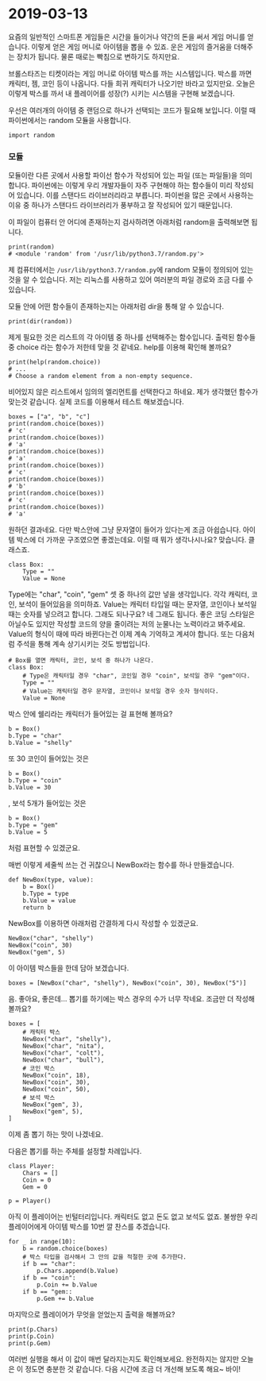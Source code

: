 # 2019-03-13

요즘의 일반적인 스마트폰 게임들은 시간을 들이거나 약간의 돈을 써서 게임 머니를 얻습니다.
이렇게 얻은 게임 머니로 아이템을 뽑을 수 있죠.
운은 게임의 즐거움을 더해주는 장치가 됩니다. 물론 때로는 빡침으로 변하기도 하지만요.

브롤스타즈는 티켓이라는 게임 머니로 아이템 박스를 까는 시스템입니다.
박스를 까면 캐릭터, 젬, 코인 등이 나옵니다. 다들 희귀 캐릭터가 나오기만 바라고 있지만요.
오늘은 이렇게 박스를 까서 내 플레이어를 성장(?) 시키는 시스템을 구현해 보겠습니다.

우선은 여러개의 아이템 중 랜덤으로 하나가 선택되는 코드가 필요해 보입니다.
이럴 때 파이썬에서는 random 모듈을 사용합니다.

```
import random
```

### 모듈

모듈이란 다른 곳에서 사용할 파이선 함수가 작성되어 있는 파일 (또는 파일들)을 의미합니다.
파이썬에는 이렇게 우리 개발자들이 자주 구현해야 하는 함수들이 미리 작성되어 있습니다.
이를 스탠다드 라이브러리라고 부릅니다. 파이썬을 많은 곳에서 사용하는 이유 중 하나가
스탠다드 라이브러리가 풍부하고 잘 작성되어 있기 때문입니다.

이 파일이 컴퓨터 안 어디에 존재하는지 검사하려면 아래처럼 random을 출력해보면 됩니다.

```
print(random)
# <module 'random' from '/usr/lib/python3.7/random.py'>
```

제 컴퓨터에서는 `/usr/lib/python3.7/random.py`에 random 모듈이 정의되어 있는 것을 알 수 있습니다.
저는 리눅스를 사용하고 있어 여러분의 파일 경로와 조금 다를 수 있습니다.

모듈 안에 어떤 함수들이 존재하는지는 아래처럼 dir을 통해 알 수 있습니다.

```
print(dir(random))
```

제게 필요한 것은 리스트의 각 아이템 중 하나를 선택해주는 함수입니다. 출력된 함수들 중
choice 라는 함수가 저한테 맞을 것 같네요. help를 이용해 확인해 볼까요?

```
print(help(random.choice))
# ...
# Choose a random element from a non-empty sequence.
```

비어있지 않은 리스트에서 임의의 엘리먼트를 선택한다고 하네요. 제가 생각했던 함수가 맞는것 같습니다.
실제 코드를 이용해서 테스트 해보겠습니다.

```
boxes = ["a", "b", "c"]
print(random.choice(boxes))
# 'c'
print(random.choice(boxes))
# 'a'
print(random.choice(boxes))
# 'a'
print(random.choice(boxes))
# 'c'
print(random.choice(boxes))
# 'b'
print(random.choice(boxes))
# 'c'
print(random.choice(boxes))
# 'a'
```

원하던 결과네요. 다만 박스안에 그냥 문자열이 들어가 있다는게 조금 아쉽습니다.
아이템 박스에 더 가까운 구조였으면 좋겠는데요. 이럴 때 뭐가 생각나시나요? 맞습니다. 클래스죠.

```
class Box:
	Type = ""
	Value = None
```

Type에는 "char", "coin", "gem" 셋 중 하나의 값만 넣을 생각입니다. 각각 캐릭터, 코인, 보석이 들어있음을
의미하죠.
Value는 캐릭터 타입일 때는 문자열, 코인이나 보석일 때는 숫자를 넣으려고 합니다.
그래도 되나구요? 네 그래도 됩니다.
좋은 코딩 스타일은 아닐수도 있지만 작성할 코드의 양을 줄이려는 저의 눈물나는 노력이라고 봐주세요.
Value의 형식이 때에 따라 바뀐다는건 이제 계속 기억하고 계셔야 합니다. 또는 다음처럼 주석을 통해 계속
상기시키는 것도 방법입니다.

```
# Box를 열면 캐릭터, 코인, 보석 중 하나가 나온다.
class Box:
	# Type은 캐릭터일 경우 "char", 코인일 경우 "coin", 보석일 경우 "gem"이다.
	Type = ""
	# Value는 캐릭터일 경우 문자열, 코인이나 보석일 경우 숫자 형식이다.
	Value = None
```

박스 안에 쉘리라는 캐릭터가 들어있는 걸 표현해 볼까요?

```
b = Box()
b.Type = "char"
b.Value = "shelly"
```

또 30 코인이 들어있는 것은

```
b = Box()
b.Type = "coin"
b.Value = 30
```

, 보석 5개가 들어있는 것은

```
b = Box()
b.Type = "gem"
b.Value = 5
```

처럼 표현할 수 있겠군요.

매번 이렇게 세줄씩 쓰는 건 귀찮으니 NewBox라는 함수를 하나 만들겠습니다.

```
def NewBox(type, value):
	b = Box()
	b.Type = type
	b.Value = value
	return b
```

NewBox를 이용하면 아래처럼 간결하게 다시 작성할 수 있겠군요.

```
NewBox("char", "shelly")
NewBox("coin", 30)
NewBox("gem", 5)
```

이 아이템 박스들을 한데 담아 보겠습니다.

```
boxes = [NewBox("char", "shelly"), NewBox("coin", 30), NewBox("5")]
```

음. 좋아요, 좋은데...
뽑기를 하기에는 박스 경우의 수가 너무 작네요. 조금만 더 작성해 볼까요?

```
boxes = [
	# 캐릭터 박스
	NewBox("char", "shelly"),
	NewBox("char", "nita"),
	NewBox("char", "colt"),
	NewBox("char", "bull"),
	# 코인 박스
	NewBox("coin", 18),
	NewBox("coin", 30),
	NewBox("coin", 50),
	# 보석 박스
	NewBox("gem", 3),
	NewBox("gem", 5),
]
```

이제 좀 뽑기 하는 맛이 나겠네요.

다음은 뽑기를 하는 주체를 설정할 차례입니다.

```
class Player:
	Chars = []
	Coin = 0
	Gem = 0

p = Player()
```

아직 이 플레이어는 빈털터리입니다. 캐릭터도 없고 돈도 없고 보석도 없죠.
불쌍한 우리 플레이어에게 아이템 박스를 10번 깔 찬스를 추겠습니다.

```
for _ in range(10):
	b = random.choice(boxes)
	# 박스 타입을 검사해서 그 안의 값을 적절한 곳에 추가한다.
	if b == "char":
		p.Chars.append(b.Value)
	if b == "coin":
		p.Coin += b.Value
	if b == "gem::
		p.Gem += b.Value
```

마지막으로 플레이어가 무엇을 얻었는지 출력을 해볼까요?

```
print(p.Chars)
print(p.Coin)
print(p.Gem)
```

여러번 실행을 해서 이 값이 매번 달라지는지도 확인해보세요.
완전하지는 않지만 오늘은 이 정도면 충분한 것 같습니다.
다음 시간에 조금 더 개선해 보도록 해요~ 바이!
